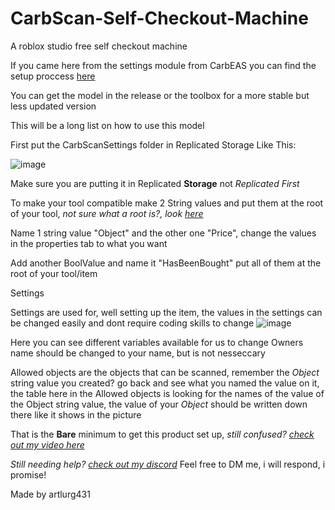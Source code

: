 # CarbScan-Self-Checkout-Machine
A roblox studio free self checkout machine

If you came here from the settings module from CarbEAS you can find the setup proccess [here](https://github.com/artlurg431/CarbEAS-EAS-Alarm-For-Roblox)

You can get the model in the release or the toolbox for a more stable but less updated version

This will be a long list on how to use this model

First put the CarbScanSettings folder in Replicated Storage
Like This:

![image](https://github.com/user-attachments/assets/7b491955-aa5d-46a0-85c5-41554a130af3)

Make sure you are putting it in Replicated **Storage** not _Replicated First_

To make your tool compatible make 2 String values and put them at the root of your tool, _not sure what a root is?, look [here](https://imgur.com/a/mmvWcQo)_

Name 1 string value "Object" and the other one "Price", change the values in the properties tab to what you want

Add another BoolValue and name it "HasBeenBought" put all of them at the root of your tool/item

Settings

Settings are used for, well setting up the item, the values in the settings can be changed easily and dont require coding skills to change
![image](https://github.com/user-attachments/assets/345f80a5-672a-4528-a6e4-377e93010f6a)

Here you can see different variables available for us to change
Owners name should be changed to your name, but is not nesseccary

Allowed objects are the objects that can be scanned, remember the _Object_ string value you created? go back and see what you named the value on it, the table here in the Allowed objects is looking
for the names of the value of the Object string value, the value of your _Object_ should be written down there like it shows in the picture

That is the **Bare** minimum to get this product set up, _still confused? [check out my video here](https://youtu.be/boNGEnkyBzE)_

_Still needing help? [check out my discord](https://discord.gg/N7vvn9tSur)_
Feel free to DM me, i will respond, i promise!

Made by artlurg431
